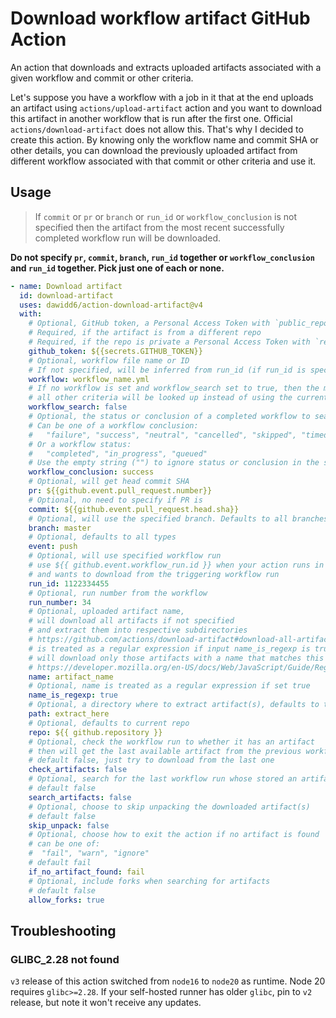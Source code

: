 # Download workflow artifact GitHub Action

An action that downloads and extracts uploaded artifacts associated with a given workflow and commit or other criteria.

Let's suppose you have a workflow with a job in it that at the end uploads an artifact using `actions/upload-artifact` action and you want to download this artifact in another workflow that is run after the first one. Official `actions/download-artifact` does not allow this. That's why I decided to create this action. By knowing only the workflow name and commit SHA or other details, you can download the previously uploaded artifact from different workflow associated with that commit or other criteria and use it.

## Usage

> If `commit` or `pr` or `branch` or `run_id` or `workflow_conclusion` is not specified then the artifact from the most recent successfully completed workflow run will be downloaded.

**Do not specify `pr`, `commit`, `branch`, `run_id` together or `workflow_conclusion` and `run_id` together. Pick just one of each or none.**

```yaml
- name: Download artifact
  id: download-artifact
  uses: dawidd6/action-download-artifact@v4
  with:
    # Optional, GitHub token, a Personal Access Token with `public_repo` scope if needed
    # Required, if the artifact is from a different repo
    # Required, if the repo is private a Personal Access Token with `repo` scope is needed or GitHub token in a job where the permissions `action` scope set to `read`
    github_token: ${{secrets.GITHUB_TOKEN}}
    # Optional, workflow file name or ID
    # If not specified, will be inferred from run_id (if run_id is specified), or will be the current workflow
    workflow: workflow_name.yml
    # If no workflow is set and workflow_search set to true, then the most recent workflow matching
    # all other criteria will be looked up instead of using the current workflow
    workflow_search: false
    # Optional, the status or conclusion of a completed workflow to search for
    # Can be one of a workflow conclusion:
    #   "failure", "success", "neutral", "cancelled", "skipped", "timed_out", "action_required"
    # Or a workflow status:
    #   "completed", "in_progress", "queued"
    # Use the empty string ("") to ignore status or conclusion in the search
    workflow_conclusion: success
    # Optional, will get head commit SHA
    pr: ${{github.event.pull_request.number}}
    # Optional, no need to specify if PR is
    commit: ${{github.event.pull_request.head.sha}}
    # Optional, will use the specified branch. Defaults to all branches
    branch: master
    # Optional, defaults to all types
    event: push
    # Optional, will use specified workflow run
    # use ${{ github.event.workflow_run.id }} when your action runs in a workflow_run event
    # and wants to download from the triggering workflow run
    run_id: 1122334455
    # Optional, run number from the workflow
    run_number: 34
    # Optional, uploaded artifact name,
    # will download all artifacts if not specified
    # and extract them into respective subdirectories
    # https://github.com/actions/download-artifact#download-all-artifacts
    # is treated as a regular expression if input name_is_regexp is true
    # will download only those artifacts with a name that matches this regular expression
    # https://developer.mozilla.org/en-US/docs/Web/JavaScript/Guide/Regular_expressions
    name: artifact_name
    # Optional, name is treated as a regular expression if set true
    name_is_regexp: true
    # Optional, a directory where to extract artifact(s), defaults to the current directory
    path: extract_here
    # Optional, defaults to current repo
    repo: ${{ github.repository }}
    # Optional, check the workflow run to whether it has an artifact
    # then will get the last available artifact from the previous workflow
    # default false, just try to download from the last one
    check_artifacts: false
    # Optional, search for the last workflow run whose stored an artifact named as in `name` input
    # default false
    search_artifacts: false
    # Optional, choose to skip unpacking the downloaded artifact(s)
    # default false
    skip_unpack: false
    # Optional, choose how to exit the action if no artifact is found
    # can be one of:
    #  "fail", "warn", "ignore"
    # default fail
    if_no_artifact_found: fail
    # Optional, include forks when searching for artifacts
    # default false
    allow_forks: true
```

## Troubleshooting

### GLIBC_2.28 not found

`v3` release of this action switched from `node16` to `node20` as runtime.
Node 20 requires `glibc>=2.28`. If your self-hosted runner has older `glibc`, pin to `v2` release, but note it won't receive any updates.
